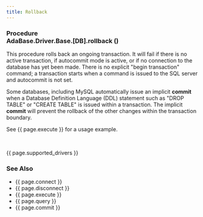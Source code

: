 ```yaml
---
title: Rollback
---
```


<div class="leftside">
<h3>Procedure<br/>
AdaBase.Driver.Base.[DB].rollback ()</h3>
<p>This procedure rolls back an ongoing transaction.  It will fail if
there is no active transaction, if autocommit mode is active, or if
no connection to the database has yet been made.  There is no
explicit "begin transaction" command; a transaction starts when a
command is issued to the SQL server and autocommit is not set.</p>
<p>Some databases, including MySQL automatically issue an implicit
<b>commit</b> when a Database Definition Language (DDL) statement such as
"DROP TABLE" or "CREATE TABLE" is issued within a transaction.  The implicit
<b>commit</b> will prevent the rollback of the other changes within the
transaction boundary.</p>
<p class="caption">See {{ page.execute }} for a usage example.</p>
<br/>
<p>{{ page.supported_drivers }}</p>
</div>
<div class="sidenav">
  <h3>See Also</h3>
  <ul>
    <li>{{ page.connect }}</li>
    <li>{{ page.disconnect }}</li>
    <li>{{ page.execute }}</li>
    <li>{{ page.query }}</li>
    <li>{{ page.commit }}</li>
  </ul>
</div>
